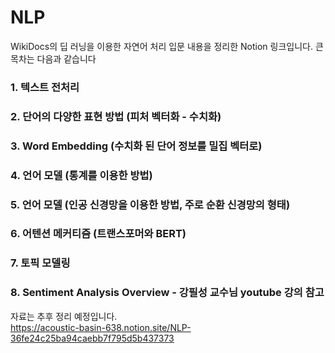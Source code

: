 # NLP

WikiDocs의 딥 러닝을 이용한 자연어 처리 입문 내용을 정리한 Notion 링크입니다.
큰 목차는 다음과 같습니다

### 1. 텍스트 전처리 
### 2. 단어의 다양한 표현 방법 (피처 벡터화 - 수치화)
### 3. Word Embedding (수치화 된 단어 정보를 밀집 벡터로)
### 4. 언어 모델 (통계를 이용한 방법)
### 5. 언어 모델 (인공 신경망을 이용한 방법, 주로 순환 신경망의 형태)
### 6. 어텐션 메커티즘 (트랜스포머와 BERT)
### 7. 토픽 모델링
### 8. Sentiment Analysis Overview - 강필성 교수님 youtube 강의 참고


자료는 추후 정리 예정입니다.\
https://acoustic-basin-638.notion.site/NLP-36fe24c25ba94caebb7f795d5b437373
